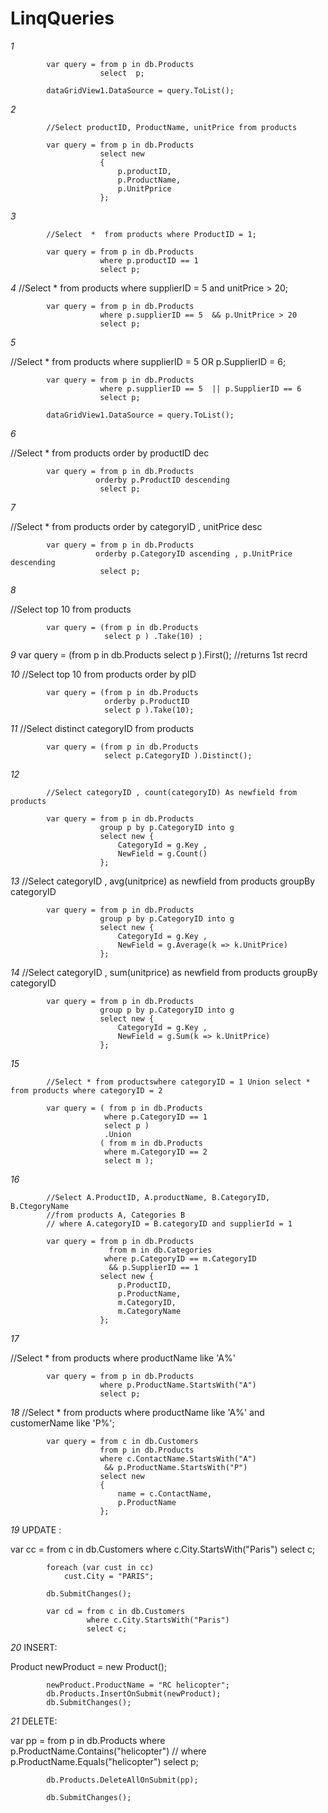 # LinqQueries

*1*

            var query = from p in db.Products
                        select  p;

            dataGridView1.DataSource = query.ToList();




*2*

            //Select productID, ProductName, unitPrice from products

            var query = from p in db.Products
                        select new
                        {
                            p.productID,
                            p.ProductName,
                            p.UnitPprice
                        };


*3*


            //Select  *  from products where ProductID = 1;

            var query = from p in db.Products
                        where p.productID == 1
                        select p;


*4*
//Select  *  from products where supplierID = 5 and unitPrice > 20;

            var query = from p in db.Products
                        where p.supplierID == 5  && p.UnitPrice > 20
                        select p;



*5*

//Select  *  from products where supplierID = 5 OR p.SupplierID = 6;

            var query = from p in db.Products
                        where p.supplierID == 5  || p.SupplierID == 6
                        select p;

            dataGridView1.DataSource = query.ToList();


*6*

//Select  *  from products order by productID dec

            var query = from p in db.Products
                       orderby p.ProductID descending
                        select p;



*7*

  //Select  *  from products order by categoryID , unitPrice desc

            var query = from p in db.Products
                       orderby p.CategoryID ascending , p.UnitPrice descending
                        select p;

*8*

  //Select  top 10  from products

            var query = (from p in db.Products
                         select p ) .Take(10) ;

*9*
 var query = (from p in db.Products
                         select p ).First();
//returns 1st recrd


*10*
    //Select  top 10  from products order by pID

            var query = (from p in db.Products
                         orderby p.ProductID 
                         select p ).Take(10);

*11*
  //Select  distinct  categoryID from products 

            var query = (from p in db.Products
                         select p.CategoryID ).Distinct();

*12*

            //Select categoryID , count(categoryID) As newfield from products 

            var query = from p in db.Products
                        group p by p.CategoryID into g
                        select new {
                            CategoryId = g.Key ,
                            NewField = g.Count()
                        };

*13*
//Select categoryID , avg(unitprice) as newfield from products groupBy categoryID

            var query = from p in db.Products
                        group p by p.CategoryID into g
                        select new {
                            CategoryId = g.Key ,
                            NewField = g.Average(k => k.UnitPrice)
                        };

*14*
 //Select categoryID , sum(unitprice) as newfield from products groupBy categoryID

            var query = from p in db.Products
                        group p by p.CategoryID into g
                        select new {
                            CategoryId = g.Key ,
                            NewField = g.Sum(k => k.UnitPrice)
                        };


*15*

            //Select * from productswhere categoryID = 1 Union select * from products where categoryID = 2

            var query = ( from p in db.Products
                         where p.CategoryID == 1
                         select p )
                         .Union
                        ( from m in db.Products
                         where m.CategoryID == 2
                         select m );


*16*


            //Select A.ProductID, A.productName, B.CategoryID, B.CtegoryName 
            //from products A, Categories B
            // where A.categoryID = B.categoryID and supplierId = 1 

            var query = from p in db.Products
                          from m in db.Categories
                         where p.CategoryID == m.CategoryID
                          && p.SupplierID == 1
                        select new {
                            p.ProductID,
                            p.ProductName,
                            m.CategoryID,
                            m.CategoryName
                        };

*17*

//Select * from products where productName like 'A%'

            var query = from p in db.Products
                        where p.ProductName.StartsWith("A")
                        select p;



*18*
 //Select * from products where productName like 'A%' and customerName like 'P%';

            var query = from c in db.Customers
                        from p in db.Products
                        where c.ContactName.StartsWith("A")
                         && p.ProductName.StartsWith("P")
                        select new
                        {
                            name = c.ContactName,
                            p.ProductName
                        };

			



*19* UPDATE :


  var cc = from c in db.Customers
                    where c.City.StartsWith("Paris")
                    select c;

            foreach (var cust in cc)
                cust.City = "PARIS";

            db.SubmitChanges();

            var cd = from c in db.Customers
                     where c.City.StartsWith("Paris")
                     select c;


*20* INSERT:

Product newProduct = new Product();

            newProduct.ProductName = "RC helicopter";
            db.Products.InsertOnSubmit(newProduct);
            db.SubmitChanges();


*21*  DELETE:

 var pp = from p in db.Products
                     where p.ProductName.Contains("helicopter")  //  where p.ProductName.Equals("helicopter")
                     select p;

            db.Products.DeleteAllOnSubmit(pp);

            db.SubmitChanges();
